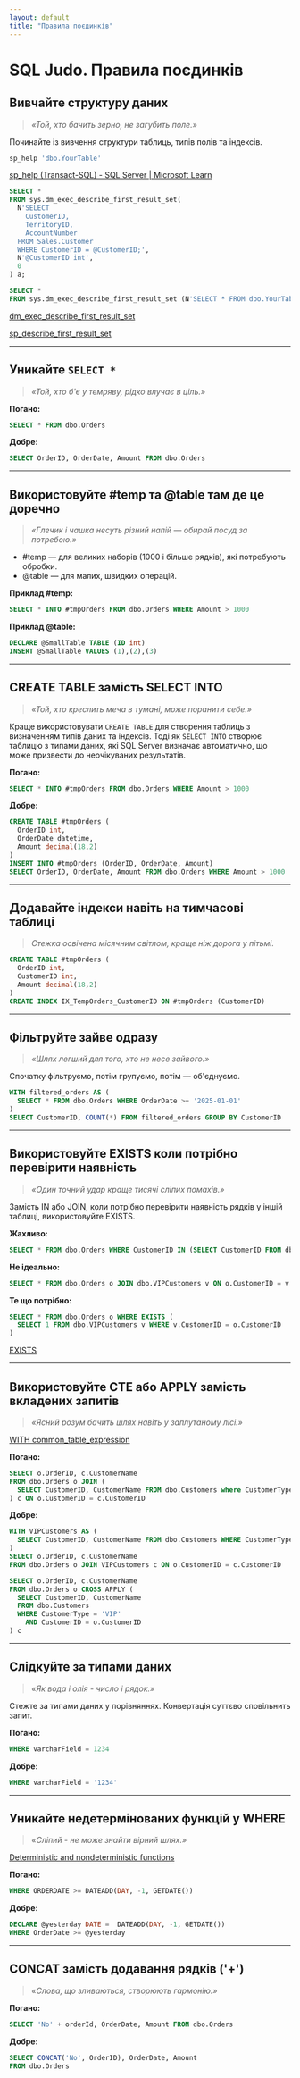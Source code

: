 ```yaml
---
layout: default
title: "Правила поєдинків"
---
```


# SQL Judo. Правила поєдинків

## Вивчайте структуру даних

> *«Той, хто бачить зерно, не загубить поле.»*

Починайте із вивчення структури таблиць, типів полів та індексів.

```sql
sp_help 'dbo.YourTable'
```

[sp\_help (Transact-SQL) - SQL Server | Microsoft Learn](https://learn.microsoft.com/en-us/sql/relational-databases/system-stored-procedures/sp-help-transact-sql?view=sql-server-ver17&f1url=%3FappId%3DDev15IDEF1%26l%3DEN-US%26k%3Dk%28sp_help_TSQL%29%3Bk%28sql13.swb.tsqlresults.f1%29%3Bk%28sql13.swb.tsqlquery.f1%29%3Bk%28MiscellaneousFilesProject%29%3Bk%28DevLang-TSQL%29%26rd%3Dtrue)

```sql
SELECT * 
FROM sys.dm_exec_describe_first_result_set(
  N'SELECT 
    CustomerID, 
    TerritoryID, 
    AccountNumber 
  FROM Sales.Customer 
  WHERE CustomerID = @CustomerID;',  
  N'@CustomerID int', 
  0
) a;  
```
```sql
SELECT *
FROM sys.dm_exec_describe_first_result_set (N'SELECT * FROM dbo.YourTable', NULL, 0);
```
[dm_exec_describe_first_result_set](https://learn.microsoft.com/sql/relational-databases/system-dynamic-management-views/sys-dm-exec-describe-first-result-set-transact-sql?view=sql-server-ver17)

[sp_describe_first_result_set](https://learn.microsoft.com/sql/relational-databases/system-stored-procedures/sp-describe-first-result-set-transact-sql?view=sql-server-ver17)

---

## Уникайте `SELECT *`

> *«Той, хто б'є у темряву, рідко влучає в ціль.»*

**Погано:**

```sql
SELECT * FROM dbo.Orders
```

**Добре:**

```sql
SELECT OrderID, OrderDate, Amount FROM dbo.Orders
```

---

## Використовуйте #temp та @table там де це доречно

> *«Глечик і чашка несуть різний напій — обирай посуд за потребою.»*

* \#temp — для великих наборів (1000 і більше рядків), які потребують обробки.
* @table — для малих, швидких операцій.

**Приклад #temp:**

```sql
SELECT * INTO #tmpOrders FROM dbo.Orders WHERE Amount > 1000
```

**Приклад @table:**

```sql
DECLARE @SmallTable TABLE (ID int)
INSERT @SmallTable VALUES (1),(2),(3)
```

---

## CREATE TABLE замість SELECT INTO

> *«Той, хто креслить меча в тумані, може поранити себе.»*

Краще використовувати `CREATE TABLE` для створення таблиць з визначенням типів даних та індексів.
Тоді як `SELECT INTO` створює таблицю з типами даних, які SQL Server визначає автоматично, що може призвести до неочікуваних результатів.

**Погано:**

```sql
SELECT * INTO #tmpOrders FROM dbo.Orders WHERE Amount > 1000
```

**Добре:**

```sql
CREATE TABLE #tmpOrders (
  OrderID int,
  OrderDate datetime,
  Amount decimal(18,2)
)
INSERT INTO #tmpOrders (OrderID, OrderDate, Amount)
SELECT OrderID, OrderDate, Amount FROM dbo.Orders WHERE Amount > 1000
```

---

## Додавайте індекси навіть на тимчасові таблиці

> *Стежка освічена місячним світлом, краще ніж дорога у пітьмі.*

```sql
CREATE TABLE #tmpOrders (
  OrderID int,
  CustomerID int,
  Amount decimal(18,2)
)
CREATE INDEX IX_TempOrders_CustomerID ON #tmpOrders (CustomerID)
```

---

## Фільтруйте зайве одразу

> *«Шлях легший для того, хто не несе зайвого.»*

Спочатку фільтруємо, потім групуємо, потім — об'єднуємо.

```sql
WITH filtered_orders AS (
  SELECT * FROM dbo.Orders WHERE OrderDate >= '2025-01-01'
)
SELECT CustomerID, COUNT(*) FROM filtered_orders GROUP BY CustomerID
```

---

## Використовуйте EXISTS коли потрібно перевірити наявність

> *«Один точний удар краще тисячі сліпих помахів.»*

Замість IN або JOIN, коли потрібно перевірити наявність рядків у іншій таблиці, використовуйте EXISTS.

**Жахливо:**

```sql
SELECT * FROM dbo.Orders WHERE CustomerID IN (SELECT CustomerID FROM dbo.VIPCustomers)
```

**Не ідеально:**

```sql
SELECT * FROM dbo.Orders o JOIN dbo.VIPCustomers v ON o.CustomerID = v.CustomerID
```

**Те що потрібно:**

```sql
SELECT * FROM dbo.Orders o WHERE EXISTS (
  SELECT 1 FROM dbo.VIPCustomers v WHERE v.CustomerID = o.CustomerID
)
```

[EXISTS](https://learn.microsoft.com/uk-ua/sql/t-sql/language-elements/exists-transact-sql?view=sql-server-ver17)

---

## Використовуйте CTE або APPLY замість вкладених запитів

> *«Ясний розум бачить шлях навіть у заплутаному лісі.»*

[WITH common\_table\_expression](https://learn.microsoft.com/uk-ua/sql/t-sql/queries/with-common-table-expression-transact-sql?view=sql-server-ver17)

**Погано:**

```sql
SELECT o.OrderID, c.CustomerName
FROM dbo.Orders o JOIN (
  SELECT CustomerID, CustomerName FROM dbo.Customers where CustomerType = 'VIP'
) c ON o.CustomerID = c.CustomerID
```

**Добре:**

```sql
WITH VIPCustomers AS (
  SELECT CustomerID, CustomerName FROM dbo.Customers WHERE CustomerType = 'VIP'
)
SELECT o.OrderID, c.CustomerName
FROM dbo.Orders o JOIN VIPCustomers c ON o.CustomerID = c.CustomerID
```

```sql
SELECT o.OrderID, c.CustomerName
FROM dbo.Orders o CROSS APPLY (
  SELECT CustomerID, CustomerName
  FROM dbo.Customers
  WHERE CustomerType = 'VIP'
    AND CustomerID = o.CustomerID
) c
```

---

## Слідкуйте за типами даних

> *«Як вода і олія - число і рядок.»*

Стежте за типами даних у порівняннях.
Конвертація суттєво сповільнить запит.

**Погано:**

```sql
WHERE varcharField = 1234
```

**Добре:**

```sql
WHERE varcharField = '1234'
```

---

## Уникайте недетермінованих функцій у WHERE

> *«Сліпий - не може знайти вірний шлях.»*

[Deterministic and nondeterministic functions](https://learn.microsoft.com/uk-ua/sql/relational-databases/user-defined-functions/deterministic-and-nondeterministic-functions?view=sql-server-ver17)

**Погано:**

```sql
WHERE ORDERDATE >= DATEADD(DAY, -1, GETDATE())
```

**Добре:**

```sql
DECLARE @yesterday DATE =  DATEADD(DAY, -1, GETDATE())
WHERE OrderDate >= @yesterday
```

---
 
## CONCAT замість додавання рядків ('+') 
> *«Слова, що зливаються, створюють гармонію.»*

**Погано:**
```sql
SELECT 'No' + orderId, OrderDate, Amount FROM dbo.Orders
```

**Добре:**
```sql
SELECT CONCAT('No', OrderID), OrderDate, Amount
FROM dbo.Orders
```  